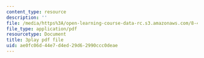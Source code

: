 ```yaml
---
content_type: resource
description: ''
file: /media/https%3A/open-learning-course-data-rc.s3.amazonaws.com/8-422-atomic-and-optical-physics-ii-spring-2013/ae0fc06d44e7d4ed29d62990ccc0deae_Ih01TfuEfqU.pdf
file_type: application/pdf
resourcetype: Document
title: 3play pdf file
uid: ae0fc06d-44e7-d4ed-29d6-2990ccc0deae
---
```

